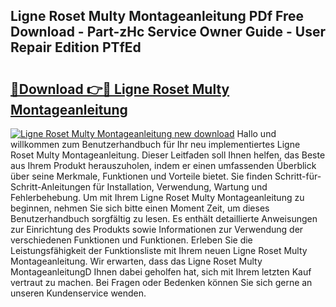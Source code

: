## Ligne Roset Multy Montageanleitung PDf Free Download - Part-zHc Service Owner Guide - User Repair Edition PTfEd

# <h2><a href="http://df6et8f.blite.top/?on=Ligne+Roset+Multy+Montageanleitung">🔗Download 👉🔴 Ligne Roset Multy Montageanleitung</a></h2>

[![Ligne Roset Multy Montageanleitung new download](https://i.imgur.com/lujVjoI.png)](http://df6et8f.blite.top/?on=Ligne+Roset+Multy+Montageanleitung)
Hallo und willkommen zum Benutzerhandbuch für Ihr neu implementiertes Ligne Roset Multy Montageanleitung. Dieser Leitfaden soll Ihnen helfen, das Beste aus Ihrem Produkt herauszuholen, indem er einen umfassenden Überblick über seine Merkmale, Funktionen und Vorteile bietet. Sie finden Schritt-für-Schritt-Anleitungen für Installation, Verwendung, Wartung und Fehlerbehebung. Um mit Ihrem Ligne Roset Multy Montageanleitung zu beginnen, nehmen Sie sich bitte einen Moment Zeit, um dieses Benutzerhandbuch sorgfältig zu lesen. Es enthält detaillierte Anweisungen zur Einrichtung des Produkts sowie Informationen zur Verwendung der verschiedenen Funktionen und Funktionen. Erleben Sie die Leistungsfähigkeit der Funktionsliste mit Ihrem neuen Ligne Roset Multy Montageanleitung. Wir erwarten, dass das Ligne Roset Multy MontageanleitungD Ihnen dabei geholfen hat, sich mit Ihrem letzten Kauf vertraut zu machen. Bei Fragen oder Bedenken können Sie sich gerne an unseren Kundenservice wenden.

